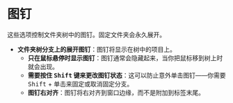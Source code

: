 # 图钉

这些选项控制文件夹树中的图钉。固定文件夹会永久展开。

- **文件夹树分支上的展开图钉**：图钉将显示在树中的项目上。
  - **只在鼠标悬停时显示图钉**：图钉通常会隐藏起来，当你把鼠标移到树上时就会出现。
  - **需要按住 <kbd>Shift</kbd> 键来更改图钉状态**：这可以防止意外单击图钉——你需要 <kbd>Shift</kbd> + 单击来固定或取消固定分支。
  - **图钉右对齐**：图钉将右对齐到窗口边缘，而不是附加到标签末尾。